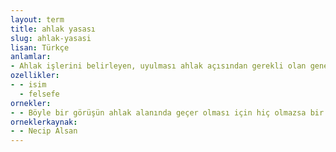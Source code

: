 ```yaml
---
layout: term
title: ahlak yasası
slug: ahlak-yasasi
lisan: Türkçe
anlamlar:
- Ahlak işlerini belirleyen, uyulması ahlak açısından gerekli olan genel ve geçer kural
ozellikler:
- - isim
  - felsefe
ornekler:
- - Böyle bir görüşün ahlak alanında geçer olması için hiç olmazsa bir tane kişioğlunun kendi kendini sınırladığı bir ahlak yasası bulunmak gerekirdi.
orneklerkaynak:
- - Necip Alsan
---
```

